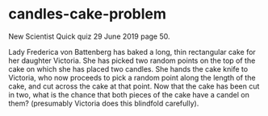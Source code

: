 # candles-cake-problem
New Scientist Quick quiz 29 June 2019 page 50.

Lady Frederica von Battenberg has baked a long, thin rectangular cake for her daughter Victoria. She has picked two random points on the top of the cake on which she has placed two candles. She hands the cake knife to Victoria, who now proceeds to pick a random point along the length of the cake, and cut across the cake at that point. Now that the cake has been cut in two, what is the chance that both pieces of the cake have a candel on them? (presumably Victoria does this blindfold carefully).
